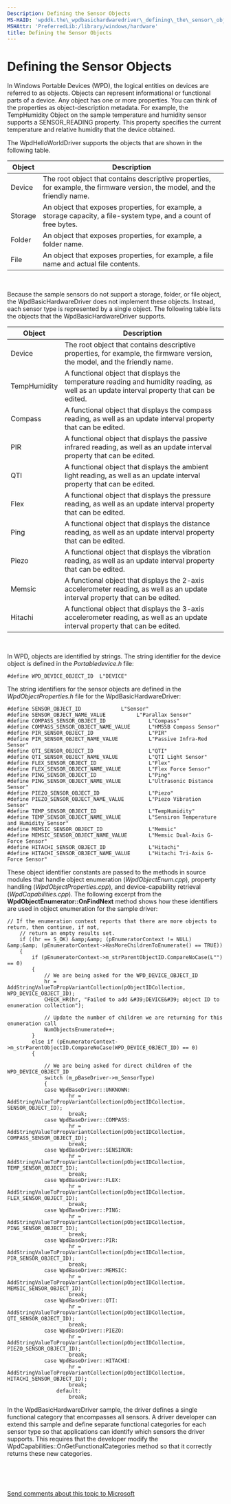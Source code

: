 ```yaml
---
Description: Defining the Sensor Objects
MS-HAID: 'wpddk.the\_wpdbasichardwaredriver\_defining\_the\_sensor\_objects'
MSHAttr: 'PreferredLib:/library/windows/hardware'
title: Defining the Sensor Objects
---
```


# Defining the Sensor Objects


In Windows Portable Devices (WPD), the logical entities on devices are referred to as objects. Objects can represent informational or functional parts of a device. Any object has one or more properties. You can think of the properties as object-description metadata. For example, the TempHumidity Object on the sample temperature and humidity sensor supports a SENSOR\_READING property. This property specifies the current temperature and relative humidity that the device obtained.

The WpdHelloWorldDriver supports the objects that are shown in the following table.

| Object  | Description                                                                                                                |
|---------|----------------------------------------------------------------------------------------------------------------------------|
| Device  | The root object that contains descriptive properties, for example, the firmware version, the model, and the friendly name. |
| Storage | An object that exposes properties, for example, a storage capacity, a file-system type, and a count of free bytes.         |
| Folder  | An object that exposes properties, for example, a folder name.                                                             |
| File    | An object that exposes properties, for example, a file name and actual file contents.                                      |

 

Because the sample sensors do not support a storage, folder, or file object, the WpdBasicHardwareDriver does not implement these objects. Instead, each sensor type is represented by a single object. The following table lists the objects that the WpdBasicHardwareDriver supports.

| Object       | Description                                                                                                                                |
|--------------|--------------------------------------------------------------------------------------------------------------------------------------------|
| Device       | The root object that contains descriptive properties, for example, the firmware version, the model, and the friendly name.                 |
| TempHumidity | A functional object that displays the temperature reading and humidity reading, as well as an update interval property that can be edited. |
| Compass      | A functional object that displays the compass reading, as well as an update interval property that can be edited.                          |
| PIR          | A functional object that displays the passive infrared reading, as well as an update interval property that can be edited.                 |
| QTI          | A functional object that displays the ambient light reading, as well as an update interval property that can be edited.                    |
| Flex         | A functional object that displays the pressure reading, as well as an update interval property that can be edited.                         |
| Ping         | A functional object that displays the distance reading, as well as an update interval property that can be edited.                         |
| Piezo        | A functional object that displays the vibration reading, as well as an update interval property that can be edited.                        |
| Memsic       | A functional object that displays the 2-axis accelerometer reading, as well as an update interval property that can be edited.             |
| Hitachi      | A functional object that displays the 3-axis accelerometer reading, as well as an update interval property that can be edited.             |

 

In WPD, objects are identified by strings. The string identifier for the device object is defined in the *Portabledevice.h* file:

```
#define WPD_DEVICE_OBJECT_ID  L"DEVICE"
```

The string identifiers for the sensor objects are defined in the *WpdObjectProperties.h* file for the WpdBasicHardwareDriver:

```
#define SENSOR_OBJECT_ID             L"Sensor"
#define SENSOR_OBJECT_NAME_VALUE          L"Parallax Sensor"
#define COMPASS_SENSOR_OBJECT_ID              L"Compass"
#define COMPASS_SENSOR_OBJECT_NAME_VALUE      L"HM55B Compass Sensor"
#define PIR_SENSOR_OBJECT_ID                  L"PIR"
#define PIR_SENSOR_OBJECT_NAME_VALUE          L"Passive Infra-Red Sensor"
#define QTI_SENSOR_OBJECT_ID                  L"QTI"
#define QTI_SENSOR_OBJECT_NAME_VALUE          L"QTI Light Sensor"
#define FLEX_SENSOR_OBJECT_ID                 L"Flex"
#define FLEX_SENSOR_OBJECT_NAME_VALUE         L"Flex Force Sensor"
#define PING_SENSOR_OBJECT_ID                 L"Ping"
#define PING_SENSOR_OBJECT_NAME_VALUE         L"Ultrasonic Distance Sensor"
#define PIEZO_SENSOR_OBJECT_ID                L"Piezo"
#define PIEZO_SENSOR_OBJECT_NAME_VALUE        L"Piezo Vibration Sensor"
#define TEMP_SENSOR_OBJECT_ID                 L"TempHumidity"
#define TEMP_SENSOR_OBJECT_NAME_VALUE         L"Sensiron Temperature and Humidity Sensor"
#define MEMSIC_SENSOR_OBJECT_ID               L"Memsic"
#define MEMSIC_SENSOR_OBJECT_NAME_VALUE       L"Memsic Dual-Axis G-Force Sensor"
#define HITACHI_SENSOR_OBJECT_ID              L"Hitachi"
#define HITACHI_SENSOR_OBJECT_NAME_VALUE      L"Hitachi Tri-Axis G-Force Sensor"
```

These object identifier constants are passed to the methods in source modules that handle object enumeration (*WpdObjectEnum.cpp*), property handling (*WpdObjectProperties.cpp*), and device-capability retrieval (*WpdCapabilities.cpp*). The following excerpt from the **WpdObjectEnumerator::OnFindNext** method shows how these identifiers are used in object enumeration for the sample driver:

```
// If the enumeration context reports that there are more objects to return, then continue, if not,
    // return an empty results set.
    if ((hr == S_OK) &amp;&amp; (pEnumeratorContext != NULL) &amp;&amp; (pEnumeratorContext->HasMoreChildrenToEnumerate() == TRUE))
    {
        if (pEnumeratorContext->m_strParentObjectID.CompareNoCase(L"") == 0)
        {
            // We are being asked for the WPD_DEVICE_OBJECT_ID
            hr = AddStringValueToPropVariantCollection(pObjectIDCollection, WPD_DEVICE_OBJECT_ID);
            CHECK_HR(hr, "Failed to add &#39;DEVICE&#39; object ID to enumeration collection");

            // Update the number of children we are returning for this enumeration call
            NumObjectsEnumerated++;
        }
        else if (pEnumeratorContext->m_strParentObjectID.CompareNoCase(WPD_DEVICE_OBJECT_ID) == 0)
        {
    
            // We are being asked for direct children of the WPD_DEVICE_OBJECT_ID
            switch (m_pBaseDriver->m_SensorType)
            {
            case WpdBaseDriver::UNKNOWN:
                    hr = AddStringValueToPropVariantCollection(pObjectIDCollection, SENSOR_OBJECT_ID);
                    break;
            case WpdBaseDriver::COMPASS:
                    hr = AddStringValueToPropVariantCollection(pObjectIDCollection, COMPASS_SENSOR_OBJECT_ID);
                    break;
            case WpdBaseDriver::SENSIRON:
                    hr = AddStringValueToPropVariantCollection(pObjectIDCollection, TEMP_SENSOR_OBJECT_ID);
                    break;
            case WpdBaseDriver::FLEX:
                    hr = AddStringValueToPropVariantCollection(pObjectIDCollection, FLEX_SENSOR_OBJECT_ID);
                    break;
            case WpdBaseDriver::PING:
                    hr = AddStringValueToPropVariantCollection(pObjectIDCollection, PING_SENSOR_OBJECT_ID);
                    break;
            case WpdBaseDriver::PIR:
                    hr = AddStringValueToPropVariantCollection(pObjectIDCollection, PIR_SENSOR_OBJECT_ID);
                    break;
            case WpdBaseDriver::MEMSIC:
                    hr = AddStringValueToPropVariantCollection(pObjectIDCollection, MEMSIC_SENSOR_OBJECT_ID);
                    break;
            case WpdBaseDriver::QTI:
                    hr = AddStringValueToPropVariantCollection(pObjectIDCollection, QTI_SENSOR_OBJECT_ID);
                    break;
            case WpdBaseDriver::PIEZO:
                    hr = AddStringValueToPropVariantCollection(pObjectIDCollection, PIEZO_SENSOR_OBJECT_ID);
                    break;
            case WpdBaseDriver::HITACHI:
                    hr = AddStringValueToPropVariantCollection(pObjectIDCollection, HITACHI_SENSOR_OBJECT_ID);
                    break;
                default:
                    break;
```

In the WpdBasicHardwareDriver sample, the driver defines a single functional category that encompasses all sensors. A driver developer can extend this sample and define separate functional categories for each sensor type so that applications can identify which sensors the driver supports. This requires that the developer modify the WpdCapabilities::OnGetFunctionalCategories method so that it correctly returns these new categories.

 

 

[Send comments about this topic to Microsoft](mailto:wsddocfb@microsoft.com?subject=Documentation%20feedback%20[wpd_dk\wpddk]:%20Defining%20the%20Sensor%20Objects%20%20RELEASE:%20%281/5/2017%29&body=%0A%0APRIVACY%20STATEMENT%0A%0AWe%20use%20your%20feedback%20to%20improve%20the%20documentation.%20We%20don't%20use%20your%20email%20address%20for%20any%20other%20purpose,%20and%20we'll%20remove%20your%20email%20address%20from%20our%20system%20after%20the%20issue%20that%20you're%20reporting%20is%20fixed.%20While%20we're%20working%20to%20fix%20this%20issue,%20we%20might%20send%20you%20an%20email%20message%20to%20ask%20for%20more%20info.%20Later,%20we%20might%20also%20send%20you%20an%20email%20message%20to%20let%20you%20know%20that%20we've%20addressed%20your%20feedback.%0A%0AFor%20more%20info%20about%20Microsoft's%20privacy%20policy,%20see%20http://privacy.microsoft.com/default.aspx. "Send comments about this topic to Microsoft")




